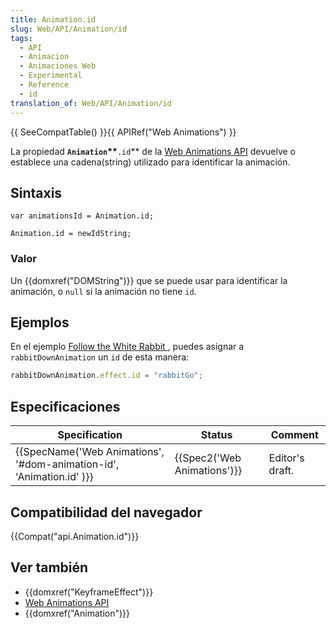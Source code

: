 ```yaml
---
title: Animation.id
slug: Web/API/Animation/id
tags:
  - API
  - Animacion
  - Animaciones Web
  - Experimental
  - Reference
  - id
translation_of: Web/API/Animation/id
---
```

{{ SeeCompatTable() }}{{ APIRef("Web Animations") }}

La propiedad **`Animation`\*\***`.id`\*\* de la [Web Animations API](/es/docs/Web/API/Web_Animations_API) devuelve o establece una cadena(string) utilizado para identificar la animación.

## Sintaxis

    var animationsId = Animation.id;

    Animation.id = newIdString;

### Valor

Un {{domxref("DOMString")}} que se puede usar para identificar la animación, o `null` si la animación no tiene `id`.

## Ejemplos

En el ejemplo [Follow the White Rabbit ](http://codepen.io/rachelnabors/pen/eJyWzm?editors=0010), puedes asignar a `rabbitDownAnimation` un `id` de esta manera:

```js
rabbitDownAnimation.effect.id = "rabbitGo";
```

## Especificaciones

| Specification                                                                                | Status                               | Comment         |
| -------------------------------------------------------------------------------------------- | ------------------------------------ | --------------- |
| {{SpecName('Web Animations', '#dom-animation-id', 'Animation.id' )}} | {{Spec2('Web Animations')}} | Editor's draft. |

## Compatibilidad del navegador

{{Compat("api.Animation.id")}}

## Ver también

- {{domxref("KeyframeEffect")}}
- [Web Animations API](/es/docs/Web/API/Web_Animations_API)
- {{domxref("Animation")}}
